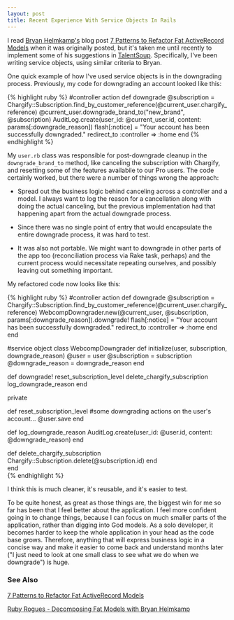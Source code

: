 ```yaml
---
layout: post
title: Recent Experience With Service Objects In Rails
---
```

<p>I read <a href="https://twitter.com/brynary">Bryan Helmkamp's</a> blog post <a href="http://blog.codeclimate.com/blog/2012/10/17/7-ways-to-decompose-fat-activerecord-models/">7 Patterns to Refactor Fat ActiveRecord Models</a> when it was originally posted, but it's taken me until recently to implement some of his suggestions in <a href="https://talentsoup.com">TalentSoup</a>. Specifically, I've been writing service objects, using similar criteria to Bryan.</p>

<p>One quick example of how I've used service objects is in the downgrading process. Previously, my code for downgrading an account looked like this:</p>

<p>
{% highlight ruby %}
#controller action
def downgrade
  @subscription = Chargify::Subscription.find_by_customer_reference(@current_user.chargify_reference)
  @current_user.downgrade_brand_to("new_brand", @subscription)
  AuditLog.create(user_id: @current_user.id, content: params[:downgrade_reason])
  flash[:notice] = "Your account has been successfully downgraded."
  redirect_to :controller => :home
end
{% endhighlight %}
</p>

<p>My <code>user.rb</code> class was responsible for post-downgrade cleanup in the <code>downgrade_brand_to</code> method, like canceling the subscription with Chargify, and resetting some of the features availabile to our Pro users.  The code certainly worked, but there were a number of things wrong the approach:</p>
  
<ul>
  <li><p>Spread out the business logic behind canceling across a controller and a model.  I always want to log the reason for a cancellation along with doing the actual canceling, but the previous implementation had that happening apart from the actual downgrade process.</p></li>
  <li><p>Since there was no single point of entry that would encapsulate the entire downgrade process, it was hard to test.</p></li>
  <li><p>It was also not portable. We might want to downgrade in other parts of the app too (reconciliation process via Rake task, perhaps) and the current process would necessitate repeating ourselves, and possibly leaving out something important.</p></li>
</ul>

<p>My refactored code now looks like this:</p>

<p>
{% highlight ruby %}
#controller action
def downgrade
  @subscription = Chargify::Subscription.find_by_customer_reference(@current_user.chargify_reference)
  WebcompDowngrader.new(@current_user, @subscription, params[:downgrade_reason]).downgrade!
  flash[:notice] = "Your account has been successfully downgraded."
  redirect_to :controller => :home
  end
end

#service object
class WebcompDowngrader
  def initialize(user, subscription, downgrade_reason)
    @user             = user
    @subscription     = subscription                       
    @downgrade_reason = downgrade_reason
  end
  
  def downgrade!
    reset_subscription_level
    delete_chargify_subscription    
    log_downgrade_reason
  end
  
  private
  
  def reset_subscription_level
    #some downgrading actions on the user's account...
    @user.save
  end
  
  def log_downgrade_reason
    AuditLog.create(user_id: @user.id, content: @downgrade_reason)
  end
  
  def delete_chargify_subscription
    Chargify::Subscription.delete(@subscription.id)
  end                             
end                                                                        
{% endhighlight %}
</p>

<p>I think this is much cleaner, it's reusable, and it's easier to test.</p>

<p>To be quite honest, as great as those things are, the biggest win for me so far has been that I feel better about the application.  I feel more confident going in to change things, because I can focus on much smaller parts of the application, rather than digging into God models. As a solo developer, it becomes harder to keep the whole application in your head as the code base grows.  Therefore, anything that will express business logic in a concise way and make it easier to come back and understand months later ("I just need to look at one small class to see what we do when we downgrade") is huge.</p>

<h3>See Also</h3>
<p><a href="http://blog.codeclimate.com/blog/2012/10/17/7-ways-to-decompose-fat-activerecord-models/">7 Patterns to Refactor Fat ActiveRecord Models</a></p>
<p><a href="http://rubyrogues.com/083-rr-decomposing-fat-models-with-bryan-helmkamp/">Ruby Rogues - Decomposing Fat Models with Bryan Helmkamp</a></p>

